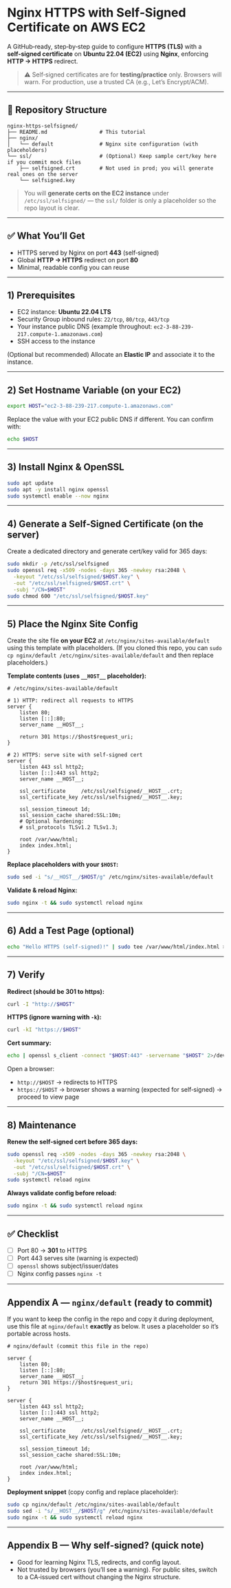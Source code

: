 # Nginx HTTPS with Self‑Signed Certificate on AWS EC2

A GitHub‑ready, step‑by‑step guide to configure **HTTPS (TLS)** with a **self‑signed certificate** on **Ubuntu 22.04 (EC2)** using **Nginx**, enforcing **HTTP → HTTPS** redirect.

> ⚠️ Self‑signed certificates are for **testing/practice** only. Browsers will warn. For production, use a trusted CA (e.g., Let’s Encrypt/ACM).

---

## 📂 Repository Structure

```
nginx-https-selfsigned/
├── README.md                 # This tutorial
├── nginx/
│   └── default               # Nginx site configuration (with placeholders)
└── ssl/                      # (Optional) Keep sample cert/key here if you commit mock files
    ├── selfsigned.crt        # Not used in prod; you will generate real ones on the server
    └── selfsigned.key
```

> You will **generate certs on the EC2 instance** under `/etc/ssl/selfsigned/` — the `ssl/` folder is only a placeholder so the repo layout is clear.

---

## ✅ What You’ll Get
- HTTPS served by Nginx on port **443** (self‑signed)
- Global **HTTP → HTTPS** redirect on port **80**
- Minimal, readable config you can reuse

---

## 1) Prerequisites
- EC2 instance: **Ubuntu 22.04 LTS**
- Security Group inbound rules: `22/tcp`, `80/tcp`, `443/tcp`
- Your instance public DNS (example throughout: `ec2-3-88-239-217.compute-1.amazonaws.com`)
- SSH access to the instance

(Optional but recommended) Allocate an **Elastic IP** and associate it to the instance.

---

## 2) Set Hostname Variable (on your EC2)
```bash
export HOST="ec2-3-88-239-217.compute-1.amazonaws.com"
```
Replace the value with your EC2 public DNS if different. You can confirm with:
```bash
echo $HOST
```

---

## 3) Install Nginx & OpenSSL
```bash
sudo apt update
sudo apt -y install nginx openssl
sudo systemctl enable --now nginx
```

---

## 4) Generate a Self‑Signed Certificate (on the server)
Create a dedicated directory and generate cert/key valid for 365 days:
```bash
sudo mkdir -p /etc/ssl/selfsigned
sudo openssl req -x509 -nodes -days 365 -newkey rsa:2048 \
  -keyout "/etc/ssl/selfsigned/$HOST.key" \
  -out "/etc/ssl/selfsigned/$HOST.crt" \
  -subj "/CN=$HOST"
sudo chmod 600 "/etc/ssl/selfsigned/$HOST.key"
```

---

## 5) Place the Nginx Site Config
Create the site file **on your EC2** at `/etc/nginx/sites-available/default` using this template with placeholders. (If you cloned this repo, you can `sudo cp nginx/default /etc/nginx/sites-available/default` and then replace placeholders.)

**Template contents (uses `__HOST__` placeholder):**
```nginx
# /etc/nginx/sites-available/default

# 1) HTTP: redirect all requests to HTTPS
server {
    listen 80;
    listen [::]:80;
    server_name __HOST__;

    return 301 https://$host$request_uri;
}

# 2) HTTPS: serve site with self-signed cert
server {
    listen 443 ssl http2;
    listen [::]:443 ssl http2;
    server_name __HOST__;

    ssl_certificate     /etc/ssl/selfsigned/__HOST__.crt;
    ssl_certificate_key /etc/ssl/selfsigned/__HOST__.key;

    ssl_session_timeout 1d;
    ssl_session_cache shared:SSL:10m;
    # Optional hardening:
    # ssl_protocols TLSv1.2 TLSv1.3;

    root /var/www/html;
    index index.html;
}
```

**Replace placeholders with your `$HOST`:**
```bash
sudo sed -i "s/__HOST__/$HOST/g" /etc/nginx/sites-available/default
```

**Validate & reload Nginx:**
```bash
sudo nginx -t && sudo systemctl reload nginx
```

---

## 6) Add a Test Page (optional)
```bash
echo "Hello HTTPS (self-signed)!" | sudo tee /var/www/html/index.html >/dev/null
```

---

## 7) Verify
**Redirect (should be 301 to https):**
```bash
curl -I "http://$HOST"
```

**HTTPS (ignore warning with `-k`):**
```bash
curl -kI "https://$HOST"
```

**Cert summary:**
```bash
echo | openssl s_client -connect "$HOST:443" -servername "$HOST" 2>/dev/null | openssl x509 -noout -subject -issuer -dates
```

Open a browser:
- `http://$HOST` → redirects to HTTPS
- `https://$HOST` → browser shows a warning (expected for self‑signed) → proceed to view page

---

## 8) Maintenance
**Renew the self‑signed cert before 365 days:**
```bash
sudo openssl req -x509 -nodes -days 365 -newkey rsa:2048 \
  -keyout "/etc/ssl/selfsigned/$HOST.key" \
  -out "/etc/ssl/selfsigned/$HOST.crt" \
  -subj "/CN=$HOST"
sudo systemctl reload nginx
```

**Always validate config before reload:**
```bash
sudo nginx -t && sudo systemctl reload nginx
```

---

## ✅ Checklist
- [ ] Port 80 → **301** to HTTPS
- [ ] Port 443 serves site (warning is expected)
- [ ] `openssl` shows subject/issuer/dates
- [ ] Nginx config passes `nginx -t`

---

## Appendix A — `nginx/default` (ready to commit)
If you want to keep the config in the repo and copy it during deployment, use this file at `nginx/default` **exactly** as below. It uses a placeholder so it’s portable across hosts.

```nginx
# nginx/default (commit this file in the repo)

server {
    listen 80;
    listen [::]:80;
    server_name __HOST__;
    return 301 https://$host$request_uri;
}

server {
    listen 443 ssl http2;
    listen [::]:443 ssl http2;
    server_name __HOST__;

    ssl_certificate     /etc/ssl/selfsigned/__HOST__.crt;
    ssl_certificate_key /etc/ssl/selfsigned/__HOST__.key;

    ssl_session_timeout 1d;
    ssl_session_cache shared:SSL:10m;

    root /var/www/html;
    index index.html;
}
```

**Deployment snippet** (copy config and replace placeholder):
```bash
sudo cp nginx/default /etc/nginx/sites-available/default
sudo sed -i "s/__HOST__/$HOST/g" /etc/nginx/sites-available/default
sudo nginx -t && sudo systemctl reload nginx
```

---

## Appendix B — Why self‑signed? (quick note)
- Good for learning Nginx TLS, redirects, and config layout.
- Not trusted by browsers (you’ll see a warning). For public sites, switch to a CA‑issued cert without changing the Nginx structure.
